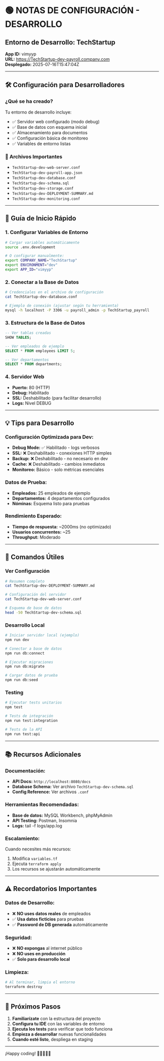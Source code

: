 # 🟢 NOTAS DE CONFIGURACIÓN - DESARROLLO

## Entorno de Desarrollo: TechStartup

**App ID:** vimyyp  
**URL:** https://TechStartup-dev-payroll.company.com  
**Desplegado:** 2025-07-16T15:47:04Z

---

## 🛠️ Configuración para Desarrolladores

### ¿Qué se ha creado?
Tu entorno de desarrollo incluye:
- ✅ Servidor web configurado (modo debug)
- ✅ Base de datos con esquema inicial
- ✅ Almacenamiento para documentos
- ✅ Configuración básica de monitoreo
- ✅ Variables de entorno listas

### 📁 Archivos Importantes
- `TechStartup-dev-web-server.conf`
- `TechStartup-dev-payroll-app.json`
- `TechStartup-dev-database.conf`
- `TechStartup-dev-schema.sql`
- `TechStartup-dev-storage.conf`
- `TechStartup-dev-DEPLOYMENT-SUMMARY.md`
- `TechStartup-dev-monitoring.conf`

---

## 🚀 Guía de Inicio Rápido

### 1. Configurar Variables de Entorno
```bash
# Cargar variables automáticamente
source .env.development

# O configurar manualmente:
export COMPANY_NAME="TechStartup"
export ENVIRONMENT="dev"
export APP_ID="vimyyp"
```

### 2. Conectar a la Base de Datos
```bash
# Credenciales en el archivo de configuración
cat TechStartup-dev-database.conf

# Ejemplo de conexión (ajustar según tu herramienta)
mysql -h localhost -P 3306 -u payroll_admin -p TechStartup_payroll
```

### 3. Estructura de la Base de Datos
```sql
-- Ver tablas creadas
SHOW TABLES;

-- Ver empleados de ejemplo
SELECT * FROM employees LIMIT 5;

-- Ver departamentos
SELECT * FROM departments;
```

### 4. Servidor Web
- **Puerto:** 80 (HTTP)
- **Debug:** Habilitado
- **SSL:** Deshabilitado (para facilitar desarrollo)
- **Logs:** Nivel DEBUG

---

## 💡 Tips para Desarrollo

### Configuración Optimizada para Dev:
- **Debug Mode:** ✅ Habilitado - logs verbosos
- **SSL:** ❌ Deshabilitado - conexiones HTTP simples
- **Backup:** ❌ Deshabilitado - no necesario en dev
- **Cache:** ❌ Deshabilitado - cambios inmediatos
- **Monitoreo:** Básico - solo métricas esenciales

### Datos de Prueba:
- **Empleados:** 25 empleados de ejemplo
- **Departamentos:** 4 departamentos configurados
- **Nóminas:** Esquema listo para pruebas

### Rendimiento Esperado:
- **Tiempo de respuesta:** ~2000ms (no optimizado)
- **Usuarios concurrentes:** ~25
- **Throughput:** Moderado

---

## 🔧 Comandos Útiles

### Ver Configuración
```bash
# Resumen completo
cat TechStartup-dev-DEPLOYMENT-SUMMARY.md

# Configuración del servidor
cat TechStartup-dev-web-server.conf

# Esquema de base de datos
head -50 TechStartup-dev-schema.sql
```

### Desarrollo Local
```bash
# Iniciar servidor local (ejemplo)
npm run dev

# Conectar a base de datos
npm run db:connect

# Ejecutar migraciones
npm run db:migrate

# Cargar datos de prueba
npm run db:seed
```

### Testing
```bash
# Ejecutar tests unitarios
npm test

# Tests de integración
npm run test:integration

# Tests de la API
npm run test:api
```

---

## 📚 Recursos Adicionales

### Documentación:
- **API Docs:** `http://localhost:8080/docs`
- **Database Schema:** Ver archivo `TechStartup-dev-schema.sql`
- **Config Reference:** Ver archivos `.conf`

### Herramientas Recomendadas:
- **Base de datos:** MySQL Workbench, phpMyAdmin
- **API Testing:** Postman, Insomnia
- **Logs:** tail -f logs/app.log

### Escalamiento:
Cuando necesites más recursos:
1. Modifica `variables.tf` 
2. Ejecuta `terraform apply`
3. Los recursos se ajustarán automáticamente

---

## ⚠️ Recordatorios Importantes

### Datos de Desarrollo:
- ❌ **NO uses datos reales** de empleados
- ✅ **Usa datos ficticios** para pruebas
- ✅ **Password de DB generada** automáticamente

### Seguridad:
- ❌ **NO expongas** al internet público
- ❌ **NO uses en producción**
- ✅ **Solo para desarrollo local**

### Limpieza:
```bash
# Al terminar, limpia el entorno
terraform destroy
```

---

## 🎯 Próximos Pasos

1. **Familiarízate** con la estructura del proyecto
2. **Configura tu IDE** con las variables de entorno
3. **Ejecuta los tests** para verificar que todo funciona
4. **Empieza a desarrollar** nuevas funcionalidades
5. **Cuando esté listo**, despliega en staging

---

¡Happy coding! 🚀👨‍💻👩‍💻